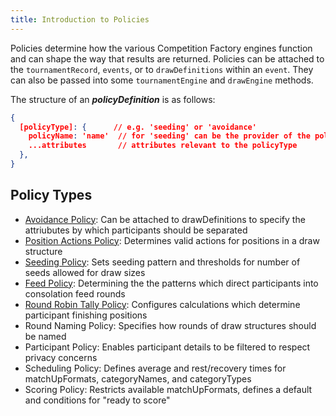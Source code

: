 ```yaml
---
title: Introduction to Policies
---
```


Policies determine how the various Competition Factory engines function and can shape the way that results are returned. Policies can be attached to the `tournamentRecord`, `events`, or to `drawDefinitions` within an `event`. They can also be passed into some `tournamentEngine` and `drawEngine` methods.

The structure of an **_policyDefinition_** is as follows:

```json
{
  [policyType]: {      // e.g. 'seeding' or 'avoidance'
    policyName: 'name'  // for 'seeding' can be the provider of the policy, e.g. 'ITF' or 'USTA'
    ...attributes       // attributes relevant to the policyType
  },
}
```

## Policy Types

- [Avoidance Policy](../policies/avoidance): Can be attached to drawDefinitions to specify the attriubutes by which participants should be separated
- [Position Actions Policy](../policies/positionActions): Determines valid actions for positions in a draw structure
- [Seeding Policy](../policies/positioningSeeds): Sets seeding pattern and thresholds for number of seeds allowed for draw sizes
- [Feed Policy](../policies/feedPolicy): Determining the the patterns which direct participants into consolation feed rounds
- [Round Robin Tally Policy](../policies/tallyPolicy): Configures calculations which determine participant finishing positions
- Round Naming Policy: Specifies how rounds of draw structures should be named
- Participant Policy: Enables participant details to be filtered to respect privacy concerns
- Scheduling Policy: Defines average and rest/recovery times for matchUpFormats, categoryNames, and categoryTypes
- Scoring Policy: Restricts available matchUpFormats, defines a default and conditions for "ready to score"
